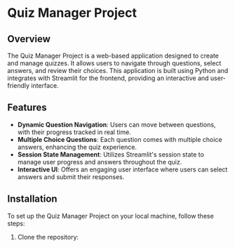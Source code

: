 # Quiz Manager Project

## Overview

The Quiz Manager Project is a web-based application designed to create and manage quizzes. It allows users to navigate through questions, select answers, and review their choices. This application is built using Python and integrates with Streamlit for the frontend, providing an interactive and user-friendly interface.

## Features

- **Dynamic Question Navigation**: Users can move between questions, with their progress tracked in real time.
- **Multiple Choice Questions**: Each question comes with multiple choice answers, enhancing the quiz experience.
- **Session State Management**: Utilizes Streamlit's session state to manage user progress and answers throughout the quiz.
- **Interactive UI**: Offers an engaging user interface where users can select answers and submit their responses.

## Installation

To set up the Quiz Manager Project on your local machine, follow these steps:

1. Clone the repository: